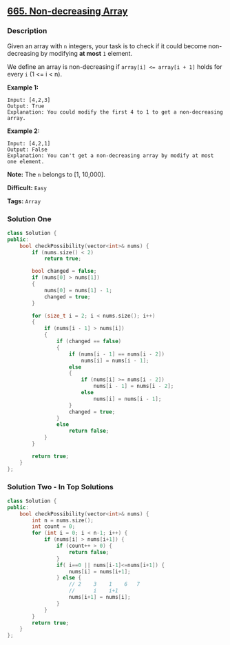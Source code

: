 ## [665. Non-decreasing Array](https://leetcode.com/problems/non-decreasing-array/description/)

### Description

Given an array with `n` integers, your task is to check if it could become non-decreasing by modifying **at most** `1` element.

We define an array is non-decreasing if `array[i] <= array[i + 1]` holds for every `i` (1 <= i < n).

**Example 1:**

```
Input: [4,2,3]
Output: True
Explanation: You could modify the first 4 to 1 to get a non-decreasing array.

```

**Example 2:**

```
Input: [4,2,1]
Output: False
Explanation: You can't get a non-decreasing array by modify at most one element.

```

**Note:** The `n` belongs to [1, 10,000].

**Difficult:** `Easy`

**Tags:** `Array`

### Solution One

```c++
class Solution {
public:
    bool checkPossibility(vector<int>& nums) {
        if (nums.size() < 2)
            return true;

        bool changed = false;
        if (nums[0] > nums[1])
        {
            nums[0] = nums[1] - 1;
            changed = true;
        }

        for (size_t i = 2; i < nums.size(); i++)
        {
            if (nums[i - 1] > nums[i])
            {
                if (changed == false)
                {
                    if (nums[i - 1] == nums[i - 2])
                        nums[i] = nums[i - 1];
                    else
                    {
                        if (nums[i] >= nums[i - 2])
                            nums[i - 1] = nums[i - 2];
                        else
                            nums[i] = nums[i - 1];
                    }
                    changed = true;
                }
                else
                    return false;
            }
        }

        return true;
    }
};
```

### Solution Two - In Top Solutions

```c++
class Solution {
public:
    bool checkPossibility(vector<int>& nums) {
        int n = nums.size();
        int count = 0;
        for (int i = 0; i < n-1; i++) {
            if (nums[i] > nums[i+1]) {
                if (count++ > 0) {
                    return false;
                }
                if( i==0 || nums[i-1]<=nums[i+1]) {
                    nums[i] = nums[i+1];
                } else {
                    // 2    3    1    6   7
                    //      i    i+1
                    nums[i+1] = nums[i];
                }
            }
        }
        return true;
    }
};
```
